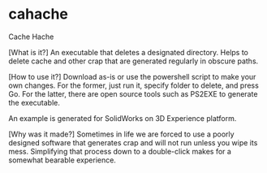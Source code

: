 # cahache
Cache Hache

[What is it?]
An executable that deletes a designated directory. Helps to delete cache and other crap that are generated regularly in obscure paths.

[How to use it?]
Download as-is or use the powershell script to make your own changes.
For the former, just run it, specify folder to delete, and press Go.
For the latter, there are open source tools such as PS2EXE to generate the executable.

An example is generated for SolidWorks on 3D Experience platform.

[Why was it made?]
Sometimes in life we are forced to use a poorly designed software that generates crap and will not run unless you wipe its mess.
Simplifying that process down to a double-click makes for a somewhat bearable experience.
